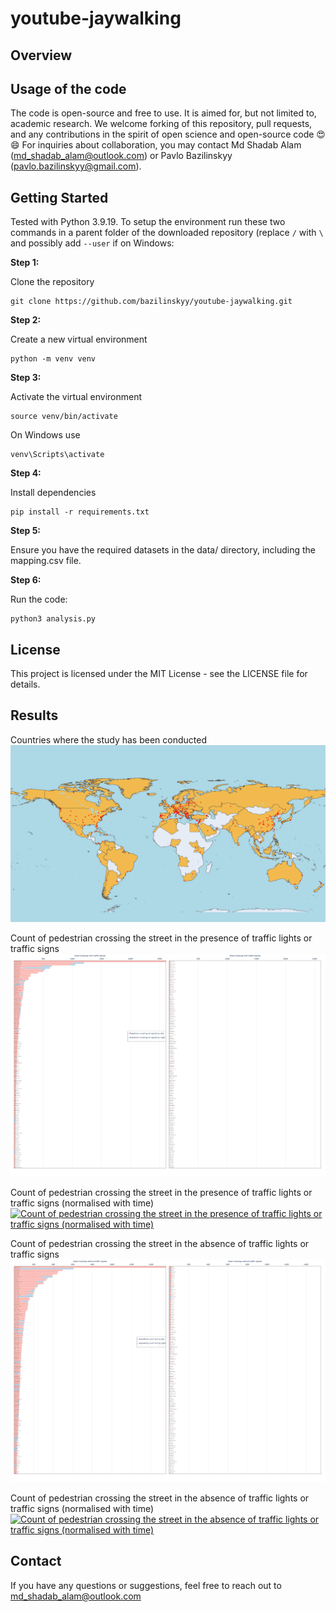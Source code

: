 # youtube-jaywalking

## Overview


## Usage of the code
The code is open-source and free to use. It is aimed for, but not limited to, academic research. We welcome forking of this repository, pull requests, and any contributions in the spirit of open science and open-source code 😍😄 For inquiries about collaboration, you may contact Md Shadab Alam (md_shadab_alam@outlook.com) or Pavlo Bazilinskyy (pavlo.bazilinskyy@gmail.com).

## Getting Started
Tested with Python 3.9.19. To setup the environment run these two commands in a parent folder of the downloaded repository (replace `/` with `\` and possibly add `--user` if on Windows:


**Step 1:**

Clone the repository
```command line
git clone https://github.com/bazilinskyy/youtube-jaywalking.git
```

**Step 2:**

Create a new virtual environment
```command line
python -m venv venv
```

**Step 3:**

Activate the virtual environment
```command line
source venv/bin/activate
```

On Windows use
```command line
venv\Scripts\activate
```

**Step 4:**

Install dependencies
```command line
pip install -r requirements.txt
```
**Step 5:**

Ensure you have the required datasets in the data/ directory, including the mapping.csv file.

**Step 6:**

Run the code:
```command line
python3 analysis.py
```

## License
This project is licensed under the MIT License - see the LICENSE file for details.

## Results

Countries where the study has been conducted
[![Countries where the study has been conducted](figures/world_map.png)](https://htmlpreview.github.io/?https://github.com/Shaadalam9/youtube-pedestrian/blob/main/figures/world_map.html)

Count of pedestrian crossing the street in the presence of traffic lights or traffic signs
[![Count of pedestrian crossing the street in the presence of traffic lights or traffic signs](figures/count_of_pedestrian_crossing_with_traffic_equipment_avg.png?raw=true)](https://htmlpreview.github.io/?https://github.com/bazilinskyy/youtube-jaywalking/blob/main/figures/count_of_pedestrian_crossing_with_traffic_equipment_avg.html)

Count of pedestrian crossing the street in the presence of traffic lights or traffic signs (normalised with time)
[![Count of pedestrian crossing the street in the presence of traffic lights or traffic signs (normalised with time)](figures/count_of_pedestrian_crossing_with_traffic_equipment_norm.png?raw=true)](https://htmlpreview.github.io/?https://github.com/bazilinskyy/youtube-jaywalking/blob/main/figures/count_of_pedestrian_crossing_with_traffic_equipment_norm.html)

Count of pedestrian crossing the street in the absence of traffic lights or traffic signs
[![Count of pedestrian crossing the street in the absence of traffic lights or traffic signs](figures/count_of_pedestrian_crossing_without_traffic_equipment_avg.png?raw=true)](https://htmlpreview.github.io/?https://github.com/bazilinskyy/youtube-jaywalking/blob/main/figures/count_of_pedestrian_crossing_without_traffic_equipment_avg.html)

Count of pedestrian crossing the street in the absence of traffic lights or traffic signs (normalised with time)
[![Count of pedestrian crossing the street in the absence of traffic lights or traffic signs (normalised with time)](figures/count_of_pedestrian_crossing_without_traffic_equipment_norm.png?raw=true)](https://htmlpreview.github.io/?https://github.com/bazilinskyy/youtube-jaywalking/blob/main/figures/count_of_pedestrian_crossing_without_traffic_equipment_norm.html)


## Contact
If you have any questions or suggestions, feel free to reach out to md_shadab_alam@outlook.com